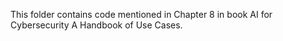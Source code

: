 This folder contains code mentioned in Chapter 8 in book AI for Cybersecurity A Handbook of Use Cases. 
